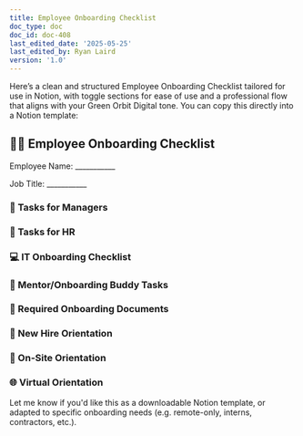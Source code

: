 ```yaml
---
title: Employee Onboarding Checklist
doc_type: doc
doc_id: doc-408
last_edited_date: '2025-05-25'
last_edited_by: Ryan Laird
version: '1.0'
---
```


Here’s a clean and structured Employee Onboarding Checklist tailored for use in Notion, with toggle sections for ease of use and a professional flow that aligns with your Green Orbit Digital tone. You can copy this directly into a Notion template:

<!-- Unsupported block type: divider -->

## 🧑‍🚀 Employee Onboarding Checklist

Employee Name: ___________

Job Title: ___________

<!-- Unsupported block type: divider -->

### 👥 Tasks for Managers

<!-- Unsupported block type: to_do -->

<!-- Unsupported block type: to_do -->

<!-- Unsupported block type: to_do -->

<!-- Unsupported block type: to_do -->

<!-- Unsupported block type: to_do -->

<!-- Unsupported block type: to_do -->

<!-- Unsupported block type: to_do -->

<!-- Unsupported block type: divider -->

### 🧾 Tasks for HR

<!-- Unsupported block type: to_do -->

<!-- Unsupported block type: to_do -->

<!-- Unsupported block type: to_do -->

<!-- Unsupported block type: to_do -->

<!-- Unsupported block type: to_do -->

<!-- Unsupported block type: to_do -->

<!-- Unsupported block type: to_do -->

<!-- Unsupported block type: divider -->

### 💻 IT Onboarding Checklist

<!-- Unsupported block type: to_do -->

<!-- Unsupported block type: to_do -->

<!-- Unsupported block type: to_do -->

<!-- Unsupported block type: to_do -->

<!-- Unsupported block type: divider -->

### 🤝 Mentor/Onboarding Buddy Tasks

<!-- Unsupported block type: to_do -->

<!-- Unsupported block type: to_do -->

<!-- Unsupported block type: to_do -->

<!-- Unsupported block type: divider -->

### 📄 Required Onboarding Documents

<!-- Unsupported block type: to_do -->

<!-- Unsupported block type: to_do -->

<!-- Unsupported block type: to_do -->

<!-- Unsupported block type: to_do -->

<!-- Unsupported block type: to_do -->

<!-- Unsupported block type: to_do -->

<!-- Unsupported block type: to_do -->

<!-- Unsupported block type: to_do -->

<!-- Unsupported block type: divider -->

### 🏢 New Hire Orientation

### 🧭 On-Site Orientation

<!-- Unsupported block type: to_do -->

<!-- Unsupported block type: to_do -->

<!-- Unsupported block type: to_do -->

<!-- Unsupported block type: to_do -->

### 🌐 Virtual Orientation

<!-- Unsupported block type: to_do -->

<!-- Unsupported block type: to_do -->

<!-- Unsupported block type: to_do -->

<!-- Unsupported block type: to_do -->

<!-- Unsupported block type: divider -->

Let me know if you'd like this as a downloadable Notion template, or adapted to specific onboarding needs (e.g. remote-only, interns, contractors, etc.).
